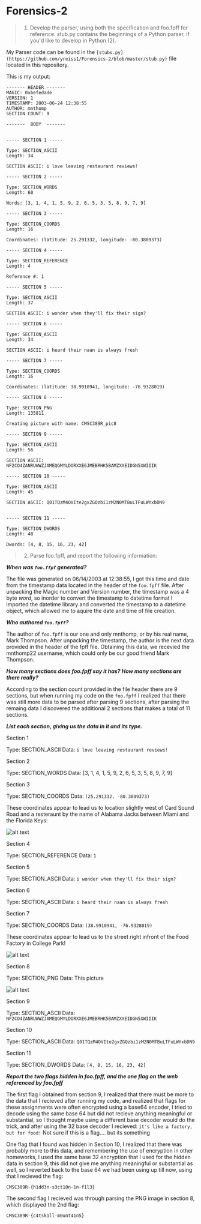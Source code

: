 # Forensics-2

> 1. Develop the parser, using both the specification and foo.fpff for reference. stub.py contains the beginnings of a Python parser, if you'd like to develop in Python (2).

My Parser code can be found in the ```[stubs.py](https://github.com/yreiss1/Forensics-2/blob/master/stub.py)``` file located in this repository.

This is my output:
```
------- HEADER -------
MAGIC: 0xbefedade
VERSION: 1
TIMESTAMP: 2003-06-24 12:38:55
AUTHOR: mnthomp
SECTION COUNT: 9

-------  BODY  -------


----- SECTION 1 -----

Type: SECTION_ASCII
Length: 34

SECTION ASCII: i love leaving restaurant reviews!

----- SECTION 2 -----

Type: SECTION_WORDS
Length: 60

Words: [3, 1, 4, 1, 5, 9, 2, 6, 5, 3, 5, 8, 9, 7, 9]

----- SECTION 3 -----

Type: SECTION_COORDS
Length: 16

Coordinates: (latitude: 25.291332, longitude: -80.3809373)

----- SECTION 4 -----

Type: SECTION_REFERENCE
Length: 4

Reference #: 1

----- SECTION 5 -----

Type: SECTION_ASCII
Length: 37

SECTION ASCII: i wonder when they'll fix their sign?

----- SECTION 6 -----

Type: SECTION_ASCII
Length: 34

SECTION ASCII: i heard their naan is always fresh

----- SECTION 7 -----

Type: SECTION_COORDS
Length: 16

Coordinates: (latitude: 38.9910941, longitude: -76.9328019)

----- SECTION 8 -----

Type: SECTION_PNG
Length: 135811

Creating picture with name: CMSC389R_pic8

----- SECTION 9 -----

Type: SECTION_ASCII
Length: 56

SECTION ASCII: NF2CO4ZANRUWWZJAMEQGMYLDORXXE6JMEBRHK5BAMZXXEIDGN5XWIIIK

----- SECTION 10 -----

Type: SECTION_ASCII
Length: 45

SECTION ASCII: Q01TQzM4OVIte2gxZGQzbi1zM2N0MTBuLTFuLWYxbDN9


----- SECTION 11 -----

Type: SECTION_DWORDS
Length: 48

Dwords: [4, 8, 15, 16, 23, 42]
```

> 2. Parse foo.fpff, and report the following information:

**_When was ```foo.ffpf``` generated?_**

The file was generated on 06/14/2003 at 12:38:55, I got this time and date from the timestamp data located in the header of the ```foo.fpff``` file. After unpacking the Magic number and Version number, the timestamp was a 4 byte _word_, so inorder to convert the timestamp to datetime format I imported the datetime library and converted the timestamp to a datetime object, which allowed me to aquire the date and time of file creation.


**_Who authored ```foo.fpff```?_**

The author of ```foo.fpff``` is our one and only mnthomp, or by his real name, Mark Thompson. After unpacking the timestamp, the author is the next data provided in the header of the fpff file. Obtaining this data, we recevied the mnthomp22 username, which could only be our good friend Mark Thompson.

**_How many sections does foo.fpff say it has? How many sections are there really?_**

According to the section count provided in the file header there are 9 sections, but when running my code on the ```foo.fpff``` I realized that there was still more data to be parsed after parsing 9 sections, after parsing the remaing data I discovered the additional 2 sections that makes a total of 11 sections.

**_List each section, giving us the data in it and its type._**

Section 1

Type: SECTION_ASCII
Data: ```i love leaving restaurant reviews!```

Section 2

Type: SECTION_WORDS
Data: [3, 1, 4, 1, 5, 9, 2, 6, 5, 3, 5, 8, 9, 7, 9]

Section 3

Type: SECTION_COORDS
Data: ```(25.291332, -80.3809373)```

These coordinates appear to lead us to location slightly west of Card Sound Road and a resteraunt by the name of Alabama Jacks between Miami and the Florida Keys:

![alt text](https://github.com/yreiss1/Forensics-2/blob/master/location1.png)

Section 4

Type: SECTION_REFERENCE
Data: ```1```

Section 5

Type: SECTION_ASCII
Data: ```i wonder when they'll fix their sign?```

Section 6

Type: SECTION_ASCII
Data: ```i heard their naan is always fresh```

Section 7

Type: SECTION_COORDS
Data: ```(38.9910941, -76.9328019)```

These coordinates appear to lead us to the street right infront of the Food Factory in College Park!

![alt text](https://github.com/yreiss1/Forensics-2/blob/master/location2.png)

Section 8

Type: SECTION_PNG
Data: This picture

![alt text](https://github.com/yreiss1/Forensics-2/blob/master/CMSC389R_pic8.png)

Section 9

Type: SECTION_ASCII
Data: ```NF2CO4ZANRUWWZJAMEQGMYLDORXXE6JMEBRHK5BAMZXXEIDGN5XWIIIK```

Section 10

Type: SECTION_ASCII
Data: ```Q01TQzM4OVIte2gxZGQzbi1zM2N0MTBuLTFuLWYxbDN9```

Section 11

Type: SECTION_DWORDS
Data: ```[4, 8, 15, 16, 23, 42]```

**_Report the two flags hidden in foo.fpff, and the one flag on the web referenced by foo.fpff_**

The first flag I obtained from section 9, I realized that there must be more to the data that I recieved after running my code, and realized that flags for these assignments were often encrypted using a base64 encoder, I tried to decode using the same base 64 but did not recieve anything meaningful or substantial, so I thought maybe using a different base decoder would do the trick, and after using the 32 base decoder I recieved: ```it's like a factory, but for food!```
Not sure if this is a flag.... but its something


One flag that I found was hidden in Section 10, I realized that there was probably more to this data, and remembering the use of encryption in other homeworks, I used the same base 32 encryption that I used for the hidden data in section 9, this did not give me anything meaningful or substantial as well, so I reverted back to the base 64 we had been using up till now, using that I recieved the flag:

```CMSC389R-{h1dd3n-s3ct10n-1n-f1l3}```

The second flag I recieved was through parsing the PNG image in section 8, which displayed the 2nd flag: 

```CMSC389R-{c4tsk1ll-m0unt41n5}```


